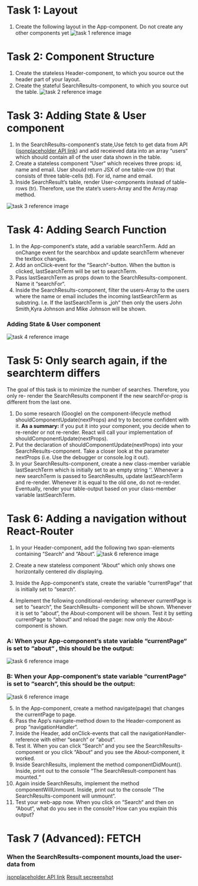 # Task 1: Layout

1. Create the following layout in the App-component. Do not create any other components yet
   ![task 1 reference image](reference-images/task1.jpg)

# Task 2: Component Structure

1. Create the stateless Header-component, to which you source out the header part of your layout.
2. Create the stateful SearchResults-component, to which you source out the table.
   ![task 2 reference image](reference-images/task2.jpg)

# Task 3: Adding State & User component

1. In the SearchResults-component‘s state,Use fetch to get data from API ([jsonplaceholder API link](https://jsonplaceholder.typicode.com/users)) and add receieved data into an array “users“ which should contain all of the user data shown in the table.
2. Create a stateless component “User“ which receives three props: id, name and email. User should return JSX of one table-row (tr) that consists of three table-cells (td). For id, name and email.
3. Inside SearchResult‘s table, render User-components instead of table-rows (tr). Therefore, use the state‘s users-Array and the Array.map method.

![task 3 reference image](reference-images/task3.jpg)

# Task 4: Adding Search Function

1. In the App-component‘s state, add a variable searchTerm. Add an onChange event for the searchbox and update searchTerm whenever the textbox changes.
2. Add an onClick-event for the “Search“-button. When the button is clicked, lastSearchTerm will be set to searchTerm.
3. Pass lastSearchTerm as props down to the SearchResults-component. Name it “searchFor“.
4. Inside the SearchResults-component, filter the users-Array to the users where the name or email includes the incoming lastSearchTerm as substring. I.e. If the lastSearchTerm is „joh“ then only the users John Smith,Kyra Johnson and Mike Johnson will be shown.

### Adding State & User component

![task 4 reference image](reference-images/task4.jpg)

# Task 5: Only search again, if the searchterm differs

The goal of this task is to minimize the number of searches. Therefore, you only re-
render the SearchResults component if the new searchFor-prop is different from the
last one.

1. Do some research (Google) on the component-lifecycle method
   shouldComponentUpdate(nextProps) and try to become confident with it.
   **As a summary:** if you put it into your component, you decide when to re-render
   or not re-render. React will call your implementation of
   shouldComponentUpdate(nextProps).
2. Put the declaration of shouldComponentUpdate(nextProps) into your
   SearchResults-component. Take a closer look at the parameter nextProps (i.e.
   Use the debugger or console.log it out).
3. In your SearchResults-component, create a new class-member variable
   lastSearchTerm which is initially set to an empty string ‘‘. Whenever a new
   searchTerm is passed to SearchResults, update lastSearchTerm and re-render.
   Whenever it is equal to the old one, do not re-render. Eventually, render your
   table-output based on your class-member variable lastSearchTerm.

# Task 6: Adding a navigation without React-Router

1. In your Header-component, add the following two span-elements containing “Search“ and “About“.
   ![task 6 reference image](reference-images/task6.1.jpg)
2. Create a new stateless component “About“ which only shows one horizontally centered div displaying.

3. Inside the App-component‘s state, create the variable “currentPage“ that is initially set to “search“.
4. Implement the following conditional-rendering: whenever currentPage is set to “search“, the SearchResults- component will be shown. Whenever it is set to “about“, the About-component will be shown. Test it by setting currentPage to “about“ and reload the page: now only the About-component is shown.

### A: When your App-component‘s state variable “currentPage“ is set to **“about“** , this should be the output:

![task 6 reference image](reference-images/task6.jpg)

### B: When your App-component‘s state variable “currentPage“ is set to **“search“,** this should be the output:

![task 6 reference image](reference-images/task6.1.jpg)

5. In the App-component, create a method navigate(page) that changes the currentPage
   to page.
6. Pass the App‘s navigate-method down to the Header-component as prop
   “navigationHandler“.
7. Inside the Header, add onClick-events that call the navigationHandler-reference with
   either “search“ or “about“.
8. Test it. When you can click “Search“ and you see the SearchResults-component or you
   click “About“ and you see the About-component, it worked.
9. Inside SearchResults, implement the method componentDidMount(). Inside, print out
   to the console “The SearchResult-component has mounted.“
10. Again inside SearchResults, implement the method componentWillUnmount. Inside,
    print out to the console “The SearchResults-component will unmount“.
11. Test your web-app now. When you click on “Search“ and then on “About“, what do you
    see in the console? How can you explain this output?

# Task 7 (Advanced): FETCH

### When the SearchResults-component mounts,load the user-data from

[jsonplaceholder API link](https://jsonplaceholder.typicode.com/users)
[Result secreenshot](reference-images/Avatar.jpg)
